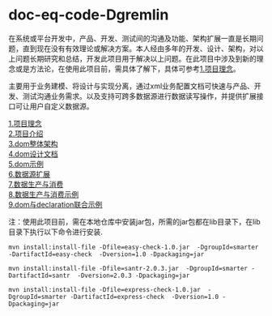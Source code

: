 # doc-eq-code-Dgremlin

在系统或平台开发中，产品、开发、测试间的沟通及功能、架构扩展一直是长期问题，直到现在没有有效理论或解决方案。本人经由多年的开发、设计、架构，对以上问题长期研究和总结，开发此项目用于解决以上问题。在此项目中涉及到新的理念或是方法论，在使用此项目前，需具体了解下，具体可参考[1.项目理念](docs/concept.md)。
   
主要用于业务建模、将设计与实现分离，通过xml业务配置文档可快速与产品、开发、测试沟通业务需求。以及支持可跨多数据源进行数据读写操作，并提供扩展接口可让用户自定义数据源。

[1.项目理念](docs/concept.md)<br>
[2.项目介绍](docs/info.md)<br>
[3.dom整体架构](docs/architecture.md)<br>
[4.dom设计文档](docs/design.md)<br>
[5.dom示例](docs/dom-demo.md)<br>
[6.数据源扩展](docs/dom-datasource.md)<br>
[7.数据生产与消费](docs/declaration.md)<br>
[8.数据生产与消费示例](docs/declaration-demo.md)<br>
[9.dom与declaration联合示例](docs/mix-demo.md)<br>

注：使用此项目前，需在本地仓库中安装jar包，所需的jar包都在lib目录下，在lib目录下执行以下命令进行安装.<br>
```
mvn install:install-file -Dfile=easy-check-1.0.jar  -DgroupId=smarter -DartifactId=easy-check  -Dversion=1.0 -Dpackaging=jar

mvn install:install-file -Dfile=santr-2.0.3.jar  -DgroupId=smarter -DartifactId=santr  -Dversion=2.0.3 -Dpackaging=jar

mvn install:install-file -Dfile=express-check-1.0.jar  -DgroupId=smarter -DartifactId=express-check  -Dversion=1.0 -Dpackaging=jar
```
